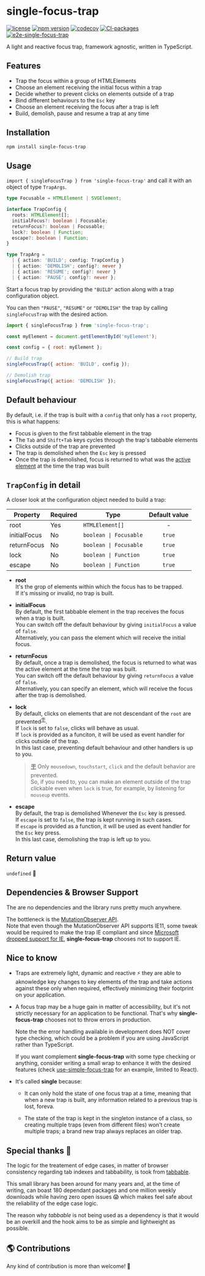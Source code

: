 # single-focus-trap

[![license](https://badgen.now.sh/badge/license/MIT)](./LICENSE) [![npm version](https://badgen.net/npm/v/single-focus-trap)](https://www.npmjs.com/package/single-focus-trap) [![codecov](https://codecov.io/gh/DaviDevMod/focus-trap/branch/main/graph/badge.svg?token=JFA6ajmqFg)](https://codecov.io/gh/DaviDevMod/focus-trap) [![CI-packages](https://github.com/DaviDevMod/focus-trap/actions/workflows/ci-packages.yml/badge.svg)](https://github.com/DaviDevMod/focus-trap/actions/workflows/ci-packages.yml) [![e2e-single-focus-trap](https://github.com/DaviDevMod/focus-trap/actions/workflows/e2e-single-focus-trap.yml/badge.svg)](https://github.com/DaviDevMod/focus-trap/actions/workflows/e2e-single-focus-trap.yml)

A light and reactive focus trap, framework agnostic, written in TypeScript.

## Features

- Trap the focus within a group of HTMLElements
- Choose an element receiving the initial focus within a trap
- Decide whether to prevent clicks on elements outside of a trap
- Bind different behaviours to the `Esc` key
- Choose an element receiving the focus after a trap is left
- Build, demolish, pause and resume a trap at any time

## Installation

```bash
npm install single-focus-trap
```

## Usage

`import { singleFocusTrap } from 'single-focus-trap'` and call it with an object of type `TrapArgs`.

```ts
type Focusable = HTMLElement | SVGElement;

interface TrapConfig {
  roots: HTMLElement[];
  initialFocus?: boolean | Focusable;
  returnFocus?: boolean | Focusable;
  lock?: boolean | Function;
  escape?: boolean | Function;
}

type TrapArg =
  | { action: 'BUILD'; config: TrapConfig }
  | { action: 'DEMOLISH'; config?: never }
  | { action: 'RESUME'; config?: never }
  | { action: 'PAUSE'; config?: never };
```

Start a focus trap by providing the `"BUILD"` action along with a trap configuration object.

You can then `"PAUSE"`, `"RESUME"` or `"DEMOLISH"` the trap by calling `singleFocusTrap` with the desired action.

```javascript
import { singleFocusTrap } from 'single-focus-trap';

const myElement = document.getElementById('myElement');

const config = { root: myElement };

// Build trap
singleFocusTrap({ action: 'BUILD', config });

// Demolish trap
singleFocusTrap({ action: 'DEMOLISH' });
```

## Default behaviour

By default, i.e. if the trap is built with a `config` that only has a `root` property, this is what happens:

- Focus is given to the first tabbable element in the trap
- The `Tab` and `Shift+Tab` keys cycles through the trap's tabbable elements
- Clicks outside of the trap are prevented
- The trap is demolished when the `Esc` key is pressed
- Once the trap is demolished, focus is returned to what was the [active element](https://developer.mozilla.org/en-US/docs/Web/API/Document/activeElement) at the time the trap was built

## `TrapConfig` in detail

A closer look at the configuration object needed to build a trap:

| Property     | Required | Type                   | Default value |
| ------------ | -------- | ---------------------- | :-----------: |
| root         | Yes      | `HTMLElement[]`        |       -       |
| initialFocus | No       | `boolean \| Focusable` |    `true`     |
| returnFocus  | No       | `boolean \| Focusable` |    `true`     |
| lock         | No       | `boolean \| Function`  |    `true`     |
| escape       | No       | `boolean \| Function`  |    `true`     |

- **root**  
  It's the grop of elements within which the focus has to be trapped.  
  If it's missing or invalid, no trap is built.

- **initialFocus**  
  By default, the first tabbable element in the trap receives the focus when a trap is built.  
  You can switch off the default behaviour by giving `initialFocus` a value of `false`.  
  Alternatively, you can pass the element which will receive the initial focus.

- **returnFocus**  
  By default, once a trap is demolished, the focus is returned to what was the active element at the time the trap was built.  
  You can switch off the default behaviour by giving `returnFocus` a value of `false`.  
  Alternatively, you can specify an element, which will receive the focus after the trap is demolished.

- **lock**  
  By default, clicks on elements that are not descendant of the `root` are prevented<sup id="note-reference-1">[:placard:](#note-expansion-1)</sup>.  
  If `lock` is set to `false`, clicks will behave as usual.  
  If `lock` is provided as a funciton, it will be used as event handler for clicks outside of the trap.  
  In this last case, preventing default behaviour and other handlers is up to you.

  > <span id="note-expansion-1">[:placard:](#note-reference-1)</span> Only `mousedown`, `touchstart`, `click` and the default behavior are prevented.  
  > So, if you need to, you can make an element outside of the trap clickable even when `lock` is true, for example, by listening for `mouseup` events.

- **escape**  
  By default, the trap is demolished Whenever the `Esc` key is pressed.  
  If `escape` is set to `false`, the trap is kept running in such cases.  
  If `escape` is provided as a function, it will be used as event handler for the `Esc` key press.  
  In this last case, demolishing the trap is left up to you.

## Return value

`undefined` :shrug:

## Dependencies & Browser Support

The are no dependencies and the library runs pretty much anywhere.

The bottleneck is the [MutationObserver API](https://caniuse.com/mdn-api_mutationobserver).  
Note that even though the MutationObserver API supports IE11, some tweak would be required to make the trap IE compliant and since [Microsoft dropped support for IE](https://blogs.windows.com/windowsexperience/2022/06/15/internet-explorer-11-has-retired-and-is-officially-out-of-support-what-you-need-to-know/), **single-focus-trap** chooses not to support IE.

## Nice to know

- Traps are extremely light, dynamic and reactive :zap: they are able to aknowledge key changes to key elements of the trap and take actions against these only when required, effectively minimizing their footprint on your application.

- A focus trap may be a huge gain in matter of accessibility, but it's not strictly necessary for an application to be functional. That's why **single-focus-trap** chooses not to throw errors in production.

  Note the the error handling available in development does NOT cover type checking, which could be a problem if you are using JavaScript rather than TypeScript.

  If you want complement **single-focus-trap** with some type checking or anything, consider writing a small wrap to enhance it with the desired features (check [use-simple-focus-trap](https://github.com/DaviDevMod/focus-trap/tree/main/packages/use-simple-focus-trap) for an example, limited to React).

- It's called **single** because:

  - It can only hold the state of one focus trap at a time, meaning that when a new trap is built, any information related to a previous trap is lost, foreva.

  - The state of the trap is kept in the singleton instance of a class, so creating multiple traps (even from different files) won't create multiple traps; a brand new trap always replaces an older trap.

## Special thanks :blue_heart:

The logic for the treatement of edge cases, in matter of browser consistency regarding tab indexes and tabbability, is took from [tabbable](https://github.com/focus-trap/tabbable).

This small library has been around for many years and, at the time of writing, can boast 180 dependant packages and one million weekly downloads while having zero open issues :scream: which makes feel safe about the reliability of the edge case logic.

The reason why _tabbable_ is not being used as a dependency is that it would be an overkill and the hook aims to be as simple and lightweight as possible.

## :earth_americas: Contributions

Any kind of contribution is more than welcome! :tada:

